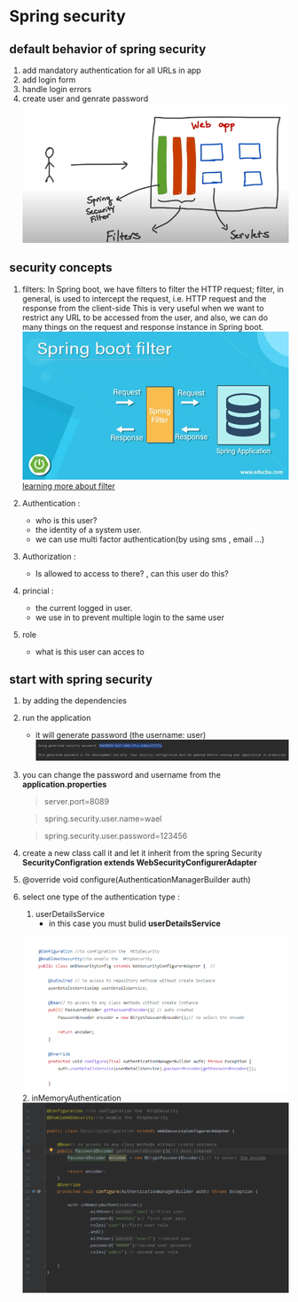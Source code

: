 # Spring security
## default behavior of spring security
1. add mandatory authentication for all URLs in app
2. add login form
3. handle login errors
4. create user and genrate password
![security](ass/springSecurity.png)
## security concepts
1. filters:
 In Spring boot, we have filters to filter the HTTP request; filter, in general, is used to intercept the request, i.e. HTTP request and the response from the client-side
This is very useful when we want to restrict any URL to be accessed from the user, and also, we can do many things on the request and response instance in Spring boot.
![filter](ass/Spring-boot-filter.jpg.jpg)
[learning more about filter](https://www.educba.com/spring-boot-filter/)

1. Authentication :
    - who is this user?
    - the identity of a system user.
    - we can use multi factor authentication(by using sms , email ...)
2. Authorization  :
    -  Is allowed to access to there? , can this user do this?
3. princial :
    - the current logged in user.
    - we use in to prevent multiple login to the same user
4. role
    - what is this user can acces to

 ## start with spring security

1. by adding the dependencies
2. run the application
    - it will generate password (the username: user)
    ![password](ass/pass.png)
3. you can  change the password and username from the __application.properties__

     > server.port=8089

    >spring.security.user.name=wael

    >spring.security.user.password=123456
4. create a new class call it and let it inherit from the spring Security 
__SecurityConfigration extends WebSecurityConfigurerAdapter__
5. @override  void configure(AuthenticationManagerBuilder auth)

6. select  one type of the authentication type  :
    1. userDetailsService
        - in this case you must bulid __userDetailsService__

     ![security](ass/serverDete.png)
    2. inMemoryAuthentication
        ![web](ass/webSecurityConfig.png)

    






